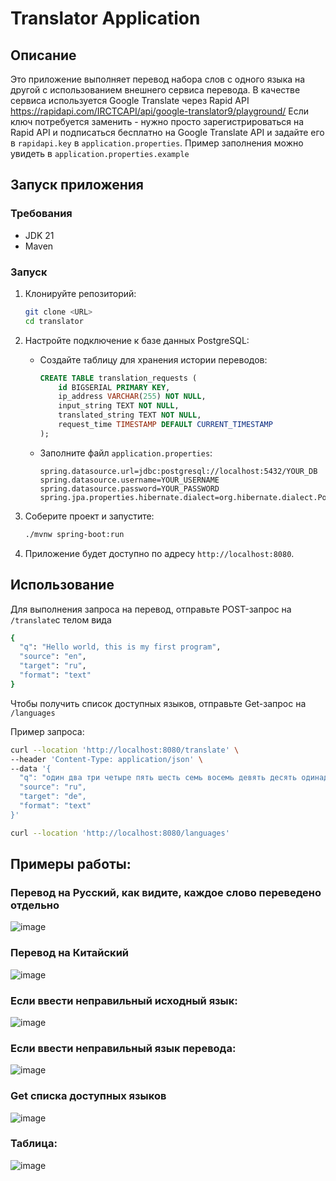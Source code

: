 # Translator Application

## Описание
Это приложение выполняет перевод набора слов с одного языка на другой с использованием внешнего сервиса перевода. В качестве сервиса используется Google Translate через Rapid API https://rapidapi.com/IRCTCAPI/api/google-translator9/playground/
Если ключ потребуется заменить - нужно просто зарегистрироваться на Rapid API и подписаться бесплатно на Google Translate API  и задайте его в `rapidapi.key` в `application.properties`. Пример заполнения можно увидеть в `application.properties.example`
## Запуск приложения

### Требования
- JDK 21
- Maven

### Запуск
1. Клонируйте репозиторий:
    ```sh
    git clone <URL>
    cd translator
    ```

2. Настройте подключение к базе данных PostgreSQL:
    - Создайте таблицу для хранения истории переводов:
        ```sql
        CREATE TABLE translation_requests (
            id BIGSERIAL PRIMARY KEY,
            ip_address VARCHAR(255) NOT NULL,
            input_string TEXT NOT NULL,
            translated_string TEXT NOT NULL,
            request_time TIMESTAMP DEFAULT CURRENT_TIMESTAMP
        );
        ```
    - Заполните файл `application.properties`:
        ```properties
        spring.datasource.url=jdbc:postgresql://localhost:5432/YOUR_DB
        spring.datasource.username=YOUR_USERNAME
        spring.datasource.password=YOUR_PASSWORD
        spring.jpa.properties.hibernate.dialect=org.hibernate.dialect.PostgreSQLDialect
        ```

3. Соберите проект и запустите:
    ```sh
    ./mvnw spring-boot:run
    ```

4. Приложение будет доступно по адресу `http://localhost:8080`.
## Использование
Для выполнения запроса на перевод, отправьте POST-запрос на `/translate`с телом вида
```sh
{
  "q": "Hello world, this is my first program",
  "source": "en",
  "target": "ru",
  "format": "text"
}
```
Чтобы получить список доступных языков, отправьте Get-запрос на `/languages`

Пример запроса:
```sh
curl --location 'http://localhost:8080/translate' \
--header 'Content-Type: application/json' \
--data '{
  "q": "один два три четыре пять шесть семь восемь девять десять одинадцать двенадцать тринадцать четырнадцать пятнадцать шеснадцать семнадцать восемнадцать девятнадцать двадцать",
  "source": "ru",
  "target": "de",
  "format": "text"
}'
```
```sh
curl --location 'http://localhost:8080/languages'
```
## Примеры работы:
### Перевод на Русский, как видите, каждое слово переведено отдельно

![image](https://github.com/user-attachments/assets/0162836b-e4cf-4e9e-9e30-be782ebb4343)

### Перевод на Китайский

![image](https://github.com/user-attachments/assets/1863bfb7-887a-4000-9680-56bb4a798856)

### Если ввести неправильный исходный язык:

![image](https://github.com/user-attachments/assets/495ec2fc-9407-41db-95c9-76bb738d3c94)

###  Если ввести неправильный язык перевода:

![image](https://github.com/user-attachments/assets/2a7b3ce5-f0e5-40c9-a323-00b55ddde171)

### Get списка доступных языков
![image](https://github.com/user-attachments/assets/67f5535b-e73a-456f-a763-9f3b749cc125)


### Таблица:
![image](https://github.com/user-attachments/assets/dae03cd5-735a-466c-a1cd-9dcc50b50bee)





